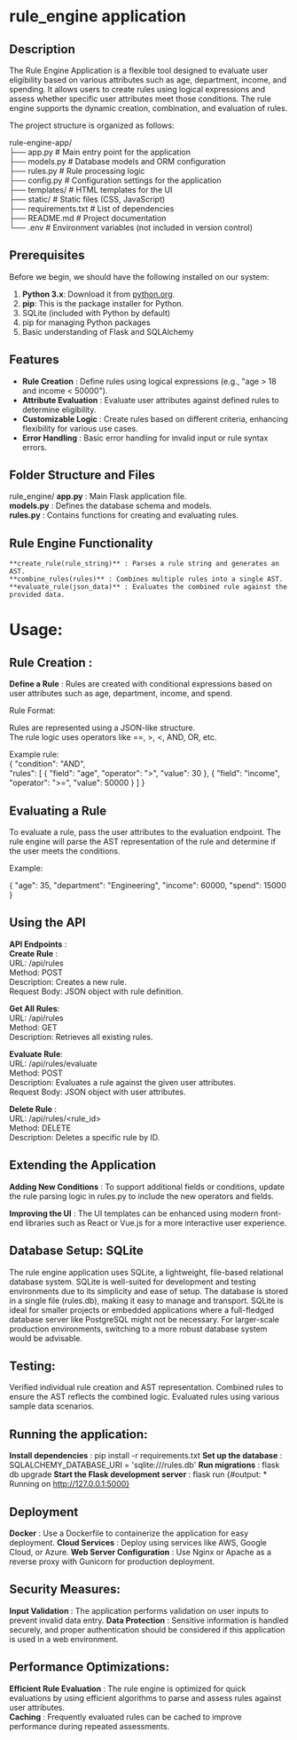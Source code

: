 # rule_engine application

## Description
The Rule Engine Application is a flexible tool designed to evaluate user eligibility based on various attributes such as age, department, income, and spending. It allows users to create rules using logical expressions and assess whether specific user attributes meet those conditions. The rule engine supports the dynamic creation, combination, and evaluation of rules.

The project structure is organized as follows:

rule-engine-app/  
├── app.py             # Main entry point for the application  
├── models.py          # Database models and ORM configuration  
├── rules.py           # Rule processing logic  
├── config.py          # Configuration settings for the application  
├── templates/         # HTML templates for the UI  
├── static/            # Static files (CSS, JavaScript)  
├── requirements.txt   # List of dependencies  
├── README.md          # Project documentation  
└── .env               # Environment variables (not included in version control)  

## Prerequisites
Before we begin, we should have the following installed on our system:

1. **Python 3.x**: Download it from [python.org](https://www.python.org/downloads/).
2. **pip**: This is the package installer for Python.
3. SQLite (included with Python by default)
4. pip for managing Python packages
5. Basic understanding of Flask and SQLAlchemy

## Features
- **Rule Creation** : Define rules using logical expressions (e.g., "age > 18 and income < 50000").
- **Attribute Evaluation** : Evaluate user attributes against defined rules to determine eligibility.
- **Customizable Logic** : Create rules based on different criteria, enhancing flexibility for various use cases.
- **Error Handling** : Basic error handling for invalid input or rule syntax errors.

## Folder Structure and Files
rule_engine/
    **app.py** : Main Flask application file.      
    **models.py** : Defines the database schema and models.  
    **rules.py** : Contains functions for creating and evaluating rules.

## Rule Engine Functionality
    **create_rule(rule_string)** : Parses a rule string and generates an AST.
    **combine_rules(rules)** : Combines multiple rules into a single AST.
    **evaluate_rule(json_data)** : Evaluates the combined rule against the provided data.

# Usage:
## Rule Creation : 
**Define a Rule** : Rules are created with conditional expressions based on user attributes such as age, department, income, and spend.

Rule Format:

Rules are represented using a JSON-like structure.  
The rule logic uses operators like ==, >, <, AND, OR, etc.  

Example rule:  
{
    "condition": "AND",    
    "rules": [
        {
            "field": "age",
            "operator": ">",
            "value": 30
        },
        {
            "field": "income",
            "operator": ">=",
            "value": 50000
        }
    ]
}

## Evaluating a Rule
To evaluate a rule, pass the user attributes to the evaluation endpoint. The rule engine will parse the AST representation of the rule and determine if the user meets the conditions.

Example:

{
    "age": 35,
    "department": "Engineering",
    "income": 60000,
    "spend": 15000
}

## Using the API
**API Endpoints** :   
**Create Rule** :  
URL: /api/rules   
Method: POST  
Description: Creates a new rule.  
Request Body: JSON object with rule definition.  

**Get All Rules**:  
URL: /api/rules  
Method: GET  
Description: Retrieves all existing rules.  

**Evaluate Rule**:  
URL: /api/rules/evaluate  
Method: POST  
Description: Evaluates a rule against the given user attributes.  
Request Body: JSON object with user attributes. 

**Delete Rule** :  
URL: /api/rules/<rule_id>  
Method: DELETE  
Description: Deletes a specific rule by ID.  

## Extending the Application
**Adding New Conditions** : To support additional fields or conditions, update the rule parsing logic in rules.py to include the new operators and fields.

**Improving the UI** : The UI templates can be enhanced using modern front-end libraries such as React or Vue.js for a more interactive user experience.

## Database Setup: SQLite
The rule engine application uses SQLite, a lightweight, file-based relational database system. SQLite is well-suited for development and testing environments due to its simplicity and ease of setup. The database is stored in a single file (rules.db), making it easy to manage and transport. SQLite is ideal for smaller projects or embedded applications where a full-fledged database server like PostgreSQL might not be necessary. For larger-scale production environments, switching to a more robust database system would be advisable.

## Testing:
  Verified individual rule creation and AST representation.
  Combined rules to ensure the AST reflects the combined logic.
  Evaluated rules using various sample data scenarios.

## Running the application:
  **Install dependencies** : pip install -r requirements.txt
  **Set up the database** : SQLALCHEMY_DATABASE_URI = 'sqlite:///rules.db'
  **Run migrations** : flask db upgrade
  **Start the Flask development server** : flask run  {#output: * Running on http://127.0.0.1:5000}

## Deployment
**Docker** : Use a Dockerfile to containerize the application for easy deployment.
**Cloud Services** : Deploy using services like AWS, Google Cloud, or Azure.
**Web Server Configuration** : Use Nginx or Apache as a reverse proxy with Gunicorn for production deployment.
  

## Security Measures:
**Input Validation** : The application performs validation on user inputs to prevent invalid data entry.
**Data Protection** : Sensitive information is handled securely, and proper authentication should be considered if this application is used in a web environment.

## Performance Optimizations:
**Efficient Rule Evaluation** : The rule engine is optimized for quick evaluations by using efficient algorithms to parse and assess rules against user attributes.  
**Caching** : Frequently evaluated rules can be cached to improve performance during repeated assessments.



